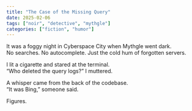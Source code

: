 ```yaml
---
title: "The Case of the Missing Query"
date: 2025-02-06
tags: ["noir", "detective", "mythgle"]
categories: ["fiction", "humor"]
---
```


It was a foggy night in Cyberspace City when Mythgle went dark.  
No searches. No autocomplete. Just the cold hum of forgotten servers.

I lit a cigarette and stared at the terminal.  
“Who deleted the query logs?” I muttered.  

A whisper came from the back of the codebase.  
“It was Bing,” someone said.  

Figures.
